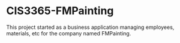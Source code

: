 # CIS3365-FMPainting
This project started as a business application managing employees, materials, etc for the company named FMPainting.
